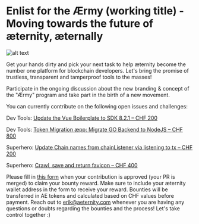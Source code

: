 # Enlist for the Ærmy (working title) - Moving towards the future of æternity, æternally

![alt text](https://github.com/aeternity/bounties/blob/master/1a.gif)

Get your hands dirty and pick your next task to help æternity become the number one platform for blockchain developers. Let's bring the promise of trustless, transparent and tamperproof tools to the masses!

Participate in the ongoing discussion about the new branding & concept of the "Ærmy" program and take part in the birth of a new movement.

You can currently contribute on the following open issues and challenges:

Dev Tools: [Update the Vue Boilerplate to SDK 8.2.1 – CHF 200](https://github.com/aeternity/aepp-boilerplate-vue/issues/1)

Dev Tools: [Token Migration æpp: Migrate GO Backend to NodeJS – CHF 800](https://github.com/aeternity/aepp-token-migration-backend-nodejs/issues/1)

Superhero: [Update Chain names from chainListener via listening to tx – CHF 200](https://github.com/aeternity/tipping-community-backend/issues/303)

Superhero: [Crawl, save and return favicon – CHF 400](https://github.com/aeternity/tipping-community-backend/issues/69)

Please fill in [this form](https://form.jotform.com/212153957491359) when your contribution is approved (your PR is merged) to claim your bounty reward. Make sure to include your æternity wallet address in the form to receive your reward. Bounties will be transferred in AE tokens and calculated based on CHF values before payment. Reach out to erik@aeternity.com whenever you are having any questions or doubts regarding the bounties and the process! Let's take control together :)
